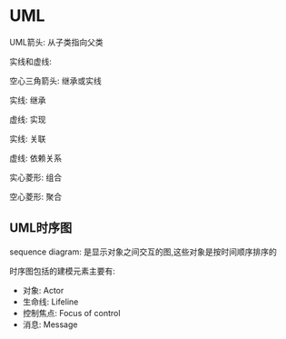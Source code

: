 # UML



UML箭头: 从子类指向父类

实线和虚线:

空心三角箭头: 继承或实线

实线: 继承

虚线: 实现

实线: 关联

虚线: 依赖关系

实心菱形: 组合

空心菱形: 聚合



## UML时序图

sequence diagram: 是显示对象之间交互的图,这些对象是按时间顺序排序的

时序图包括的建模元素主要有:

- 对象: Actor
- 生命线: Lifeline
- 控制焦点: Focus of control
- 消息: Message

